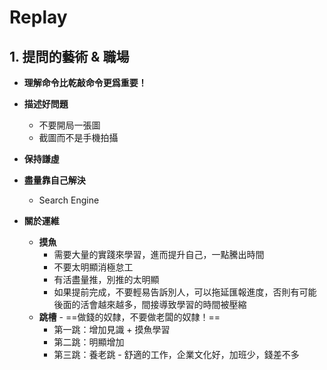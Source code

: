 # Replay

## 1. 提問的藝術 & 職場

- **理解命令比乾敲命令更爲重要！**

  

- **描述好問題**

  - 不要開局一張圖
  - 截圖而不是手機拍攝

  

- **保持謙虛**

  

- **盡量靠自己解決**

  - Search Engine

    

- **關於運維**

  - **摸魚**
    - 需要大量的實踐來學習，進而提升自己，一點騰出時間
    - 不要太明顯消極怠工
    - 有活盡量推，別推的太明顯
    - 如果提前完成，不要輕易告訴別人，可以拖延匯報進度，否則有可能後面的活會越來越多，間接導致學習的時間被壓縮
  - **跳槽** - ==做錢的奴隸，不要做老闆的奴隸！==
    - 第一跳：增加見識 + 摸魚學習
    - 第二跳：明顯增加
    - 第三跳：養老跳 - 舒適的工作，企業文化好，加班少，錢差不多

